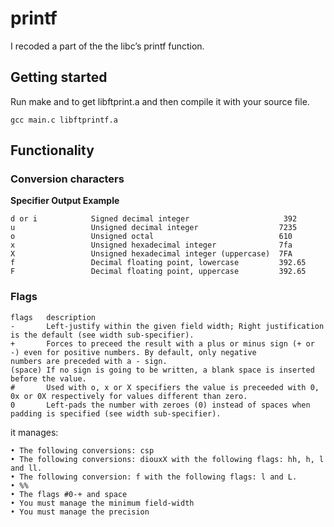# printf
I recoded a part of the the libc’s printf function.

## Getting started
Run make and to get libftprint.a and then compile it with your source file.
```
gcc main.c libftprintf.a
```

## Functionality
### Conversion characters

**Specifier         Output                                    Example**
```
d or i            Signed decimal integer                     392
u                 Unsigned decimal integer                  7235
o                 Unsigned octal                            610
x                 Unsigned hexadecimal integer              7fa
X                 Unsigned hexadecimal integer (uppercase)  7FA
f                 Decimal floating point, lowercase         392.65
F                 Decimal floating point, uppercase         392.65
```
### Flags
```
flags   description
-       Left-justify within the given field width; Right justification is the default (see width sub-specifier).
+       Forces to preceed the result with a plus or minus sign (+ or -) even for positive numbers. By default, only negative         numbers are preceded with a - sign.
(space) If no sign is going to be written, a blank space is inserted before the value.
#       Used with o, x or X specifiers the value is preceeded with 0, 0x or 0X respectively for values different than zero.
0       Left-pads the number with zeroes (0) instead of spaces when padding is specified (see width sub-specifier).
```
it manages:
```
• The following conversions: csp
• The following conversions: diouxX with the following flags: hh, h, l and ll.
• The following conversion: f with the following flags: l and L.
• %%
• The flags #0-+ and space
• You must manage the minimum field-width
• You must manage the precision
```
